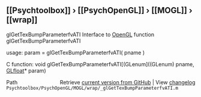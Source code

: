 ## [[Psychtoolbox]] &#8250; [[PsychOpenGL]] &#8250; [[MOGL]] &#8250; [[wrap]]

glGetTexBumpParameterfvATI  Interface to [OpenGL](OpenGL) function glGetTexBumpParameterfvATI  
  
usage:  param = glGetTexBumpParameterfvATI( pname )  
  
C function:  void glGetTexBumpParameterfvATI[(GLenum]((GLenum) pname, [GLfloat](GLfloat)\* param)  




<div class="code_header" style="text-align:right;">
  <span style="float:left;">Path&nbsp;&nbsp;</span> <span class="counter">Retrieve <a href=
  "https://raw.github.com/Psychtoolbox-3/Psychtoolbox-3/beta/Psychtoolbox/PsychOpenGL/MOGL/wrap/_glGetTexBumpParameterfvATI.m">current version from GitHub</a> | View <a href=
  "https://github.com/Psychtoolbox-3/Psychtoolbox-3/commits/beta/Psychtoolbox/PsychOpenGL/MOGL/wrap/_glGetTexBumpParameterfvATI.m">changelog</a></span>
</div>
<div class="code">
  <code>Psychtoolbox/PsychOpenGL/MOGL/wrap/_glGetTexBumpParameterfvATI.m</code>
</div>

